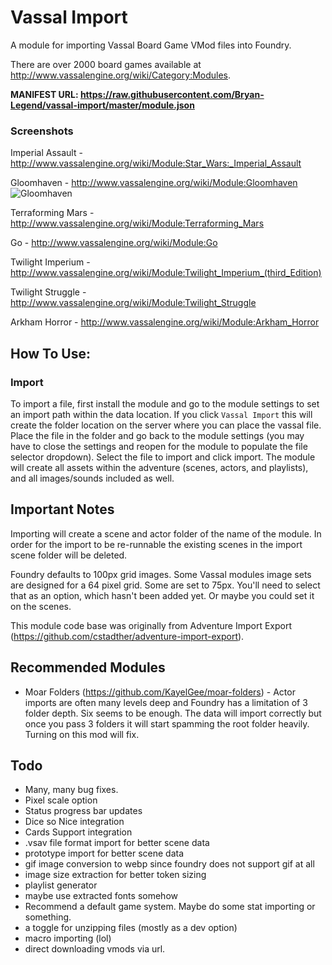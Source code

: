 # Vassal Import

A module for importing Vassal Board Game VMod files into Foundry.

There are over 2000 board games available at http://www.vassalengine.org/wiki/Category:Modules.

**MANIFEST URL: https://raw.githubusercontent.com/Bryan-Legend/vassal-import/master/module.json**

### Screenshots

Imperial Assault - http://www.vassalengine.org/wiki/Module:Star_Wars:_Imperial_Assault

Gloomhaven - http://www.vassalengine.org/wiki/Module:Gloomhaven
![Gloomhaven](img/Gloomhaven.PNG)

Terraforming Mars - http://www.vassalengine.org/wiki/Module:Terraforming_Mars

Go - http://www.vassalengine.org/wiki/Module:Go

Twilight Imperium - http://www.vassalengine.org/wiki/Module:Twilight_Imperium_(third_Edition)

Twilight Struggle - http://www.vassalengine.org/wiki/Module:Twilight_Struggle

Arkham Horror - http://www.vassalengine.org/wiki/Module:Arkham_Horror

## How To Use:

### Import

To import a file, first install the module and go to the module settings to set an import path within the data location.  If you click `Vassal Import` this will create the folder location on the server where you can place the vassal file.  Place the file in the folder and go back to the module settings (you may have to close the settings and reopen for the module to populate the file selector dropdown).  Select the file to import and click import.  The module will create all assets within the adventure (scenes, actors, and playlists), and all images/sounds included as well.

## Important Notes

Importing will create a scene and actor folder of the name of the module.
In order for the import to be re-runnable the existing scenes in the import scene folder will be deleted.

Foundry defaults to 100px grid images. Some Vassal modules image sets are designed for a 64 pixel grid. Some are set to 75px. You'll need to select that as an option, which hasn't been added yet. Or maybe you could set it on the scenes.

This module code base was originally from Adventure Import Export (https://github.com/cstadther/adventure-import-export).

## Recommended Modules

* Moar Folders (https://github.com/KayelGee/moar-folders) - Actor imports are often many levels deep and Foundry has a limitation of 3 folder depth. Six seems to be enough. The data will import correctly but once you pass 3 folders it will start spamming the root folder heavily. Turning on this mod will fix.

## Todo

* Many, many bug fixes.
* Pixel scale option
* Status progress bar updates
* Dice so Nice integration
* Cards Support integration
* .vsav file format import for better scene data
* prototype import for better scene data
* gif image conversion to webp since foundry does not support gif at all
* image size extraction for better token sizing
* playlist generator
* maybe use extracted fonts somehow
* Recommend a default game system. Maybe do some stat importing or something.
* a toggle for unzipping files (mostly as a dev option)
* macro importing (lol)
* direct downloading vmods via url.
